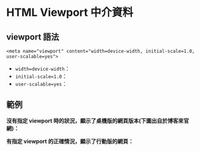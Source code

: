 # HTML Viewport 中介資料

## **viewport 語法**

```markup
<meta name="viewport" content="width=device-width, initial-scale=1.0, user-scalable=yes">
```

* `width=device-width`：
* `initial-scale=1.0`：
* `user-scalable=yes`：

## **範例**

**沒有指定 viewport 時的狀況，顯示了桌機版的網頁版本\(下圖出自於博客來官網\)：**

**有指定 viewport 的正確情況，顯示了行動版的網頁：**

